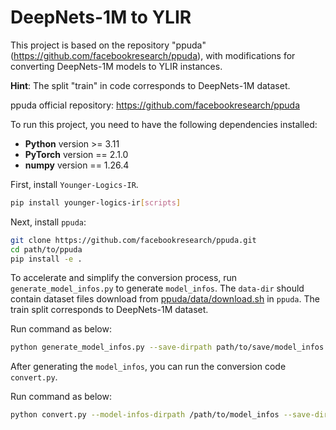 # DeepNets-1M to YLIR
This project is based on the repository "ppuda" (https://github.com/facebookresearch/ppuda), with modifications for converting DeepNets-1M models to YLIR instances.

**Hint**: The split "train" in code corresponds to DeepNets-1M dataset.

ppuda official repository: https://github.com/facebookresearch/ppuda

To run this project, you need to have the following dependencies installed:

- **Python** version >= 3.11
- **PyTorch** version == 2.1.0
- **numpy** version == 1.26.4

First, install `Younger-Logics-IR`.
```bash
pip install younger-logics-ir[scripts]
```

Next, install `ppuda`:
```bash
git clone https://github.com/facebookresearch/ppuda.git
cd path/to/ppuda
pip install -e .
```

To accelerate and simplify the conversion process, run `generate_model_infos.py` to generate `model_infos`. The `data-dir` should contain dataset files download from [ppuda/data/download.sh](https://github.com/facebookresearch/ppuda/blob/main/data/download.sh) in `ppuda`. The train split corresponds to DeepNets-1M dataset.

Run command as below:
```bash
python generate_model_infos.py --save-dirpath path/to/save/model_infos --data-dirpath path/to/ppuda_data --interval 50000 --split train
```

After generating the `model_infos`, you can run the conversion code `convert.py`.

Run command as below:
```bash
python convert.py --model-infos-dirpath /path/to/model_infos --save-dirpath /path/to/save --cache-dirpath /path/to/cache --start-index 0 --end-index 10 --opset 18 --worker-number 8
```
